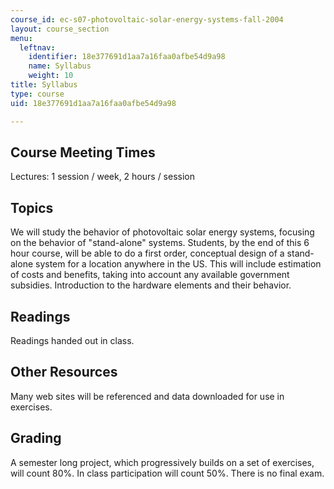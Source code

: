 ```yaml
---
course_id: ec-s07-photovoltaic-solar-energy-systems-fall-2004
layout: course_section
menu:
  leftnav:
    identifier: 18e377691d1aa7a16faa0afbe54d9a98
    name: Syllabus
    weight: 10
title: Syllabus
type: course
uid: 18e377691d1aa7a16faa0afbe54d9a98

---
```


Course Meeting Times
--------------------

Lectures: 1 session / week, 2 hours / session

Topics
------

We will study the behavior of photovoltaic solar energy systems, focusing on the behavior of "stand-alone" systems. Students, by the end of this 6 hour course, will be able to do a first order, conceptual design of a stand-alone system for a location anywhere in the US. This will include estimation of costs and benefits, taking into account any available government subsidies. Introduction to the hardware elements and their behavior.

Readings
--------

Readings handed out in class.

Other Resources
---------------

Many web sites will be referenced and data downloaded for use in exercises.

Grading
-------

A semester long project, which progressively builds on a set of exercises, will count 80%. In class participation will count 50%. There is no final exam.
